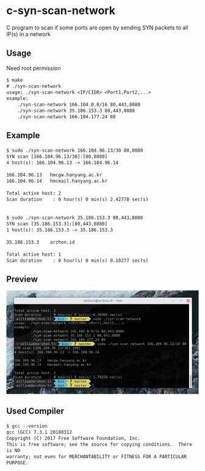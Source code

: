 # c-syn-scan-network
C program to scan if some ports are open by sending SYN packets to all IP(s) in a network

## Usage
Need root permission
```
$ make
# ./syn-scan-network
usage: ./syn-scan-network <IP/CIDR> <Port1,Port2,...>
example:
	./syn-scan-network 166.104.0.0/16 80,443,8080
	./syn-scan-network 35.186.153.3 80,443,8080
	./syn-scan-network 166.104.177.24 80
```

## Example
```
$ sudo ./syn-scan-network 166.104.96.13/30 80,8080
SYN scan [166.104.96.13/30]:[80,8080]
4 host(s): 166.104.96.13 -> 166.104.96.14

166.104.96.13	hmcgw.hanyang.ac.kr
166.104.96.14	hmcmail.hanyang.ac.kr

Total active host: 2
Scan duration    : 0 hour(s) 0 min(s) 2.42778 sec(s)


$ sudo ./syn-scan-network 35.186.153.3 80,443,8080
SYN scan [35.186.153.3]:[80,443,8080]
1 host(s): 35.186.153.3 -> 35.186.153.3

35.186.153.3	arzhon.id

Total active host: 1
Scan duration    : 0 hour(s) 0 min(s) 0.10277 sec(s)
```

## Preview
![Screenshot](screenshot01.png?raw=true "Screenshot")

## Used Compiler
```
$ gcc --version
gcc (GCC) 7.3.1 20180312
Copyright (C) 2017 Free Software Foundation, Inc.
This is free software; see the source for copying conditions.  There is NO
warranty; not even for MERCHANTABILITY or FITNESS FOR A PARTICULAR PURPOSE.
```
